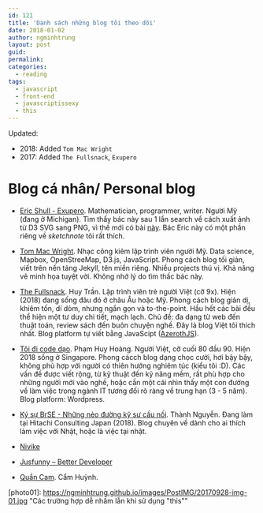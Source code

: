 ```yaml
---
id: 121
title: 'Danh sách những blog tôi theo dõi'
date: 2018-01-02
author: ngminhtrung
layout: post
guid: 
permalink: 
categories:
  - reading
tags:
  - javascript
  - front-end
  - javascriptissexy
  - this
---
```


Updated:
- 2018: Added `Tom Mac Wright`
- 2017: Added `The Fullsnack`, `Exupero`

# Blog cá nhân/ Personal blog

- [Eric Shull - Exupero](http://exupero.org). Mathematician, programmer, writer. Người Mỹ (đang ở Michigan). Tìm thấy bác này sau 1 lần search về cách xuất ảnh từ D3 SVG sang PNG, vì thế mới có bài [này](http://travisnguyen.net/dataviz/2017/12/19/Export-SVG-PNG/). Bác Eric này có một phần riêng về *sketchnote* tôi rất thích. 

- [Tom Mac Wright](https://macwright.org/). Nhạc công kiêm lập trình viên người Mỹ. Data science, Mapbox, OpenStreeMap, D3.js, JavaScript. Phong cách blog tối giản, viết trên nền tảng Jekyll, tên miền riêng. Nhiều projects thú vị. Khả năng vẽ minh họa tuyệt vời. Không nhớ lý do tìm thấc bác này.    

- [The Fullsnack](https://thefullsnack.com). Huy Trần. Lập trình viên trẻ người Việt (cỡ 9x). Hiện (2018) đang sống đâu đó ở châu Âu hoặc Mỹ. Phong cách blog giản dị, khiêm tốn, dí dỏm, nhưng ngắn gọn và to-the-point. Hầu hết các bài đều thể hiện một tư duy chi tiết, mạch lạch. Chủ đề: đa dạng từ web đến thuật toán, review sách đến buôn chuyện nghề. Đây là blog Việt tôi thích nhất. Blog platform tự viết bằng JavaScipt ([AzerothJS](https://github.com/huytd/azeroth-js)). 

- [Tôi đi code dạo](https://toidicodedao.com/). Phạm Huy Hoàng. Người Việt, cỡ cuối 80 đầu 90. Hiện 2018 sống ở Singapore. Phong cácch blog dạng chọc cười, hơi bậy bậy, không phù hợp với người có thiên hướng nghiêm túc (kiểu tôi :D). Các vấn đề được viết rộng, từ kỹ thuật đến kỹ năng mềm, rất phù hợp cho những người mới vào nghề, hoặc cần một cái nhìn thấy một con đường về làm việc trong ngành IT tương đối rõ ràng về trung hạn (3 - 5 năm). Blog platform: Wordpress.

- [Ký sự BrSE - Những nẻo đường kỹ sư cầu nối](http://kysubrse.com/). Thành Nguyễn. Đang làm tại Hitachi Consulting Japan (2018). Blog chuyên về dành cho ai thích làm việc với Nhật, hoặc là việc tại nhật. 

- [Nivike](https://niviki.com/)

- [Jusfunny – Better Developer](https://jusfunny.wordpress.com/)

- [Quần Cam](https://quan-cam.com/). Cẩm Huỳnh.

[photo01]: https://ngminhtrung.github.io/images/PostIMG/20170928-img-01.jpg "Các trường hợp dễ nhầm lẫn khi sử dụng "this""
